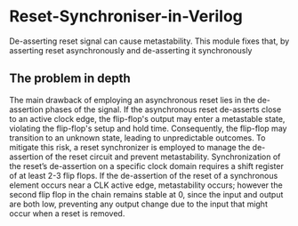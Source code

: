 # Reset-Synchroniser-in-Verilog
De-asserting reset signal can cause metastability. This module fixes that, by asserting reset asynchronously and de-asserting it synchronously

## The problem in depth
The main drawback of employing an asynchronous reset lies in the de-assertion phases of the signal. If the asynchronous reset de-asserts close to an active clock edge, the flip-flop's output may enter a metastable state, violating the flip-flop's setup and hold time. Consequently, the flip-flop may transition to an unknown state, leading to unpredictable outcomes.
To mitigate this risk, a reset synchronizer is employed to manage the de-assertion of the reset circuit and prevent metastability. Synchronization of the reset’s de-assertion on a specific clock domain requires a shift register of at least 2-3 flip flops. If the de-assertion of the reset of a synchronous element occurs near a CLK active edge, metastability occurs; however the second flip flop in the chain remains stable at 0, since the input and output are both low, preventing any output change due to the input that might occur when a reset is removed.
